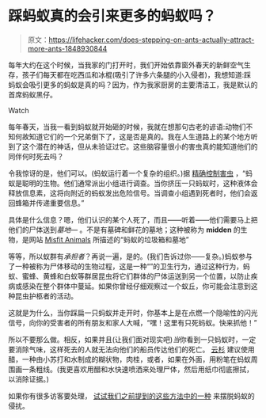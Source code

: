 # 踩蚂蚁真的会引来更多的蚂蚁吗？

> 原文：<https://lifehacker.com/does-stepping-on-ants-actually-attract-more-ants-1848930844>

每年大约在这个时候，当我家的门打开时，我们开始依靠窗外春天的新鲜空气生存，孩子们每天都在吃西瓜和冰棍(吸引了许多六条腿的小入侵者)，我想知道:踩蚂蚁会吸引更多的蚂蚁是真的吗？因为，作为我家厨房的主要清洁工，我是默认的首席蚂蚁黑仔。

Watch

每年春天，当我一看到蚂蚁就开始砸的时候，我就在想那句古老的谚语:动物们不知何故知道它们的一个兄弟倒下了，这是否是真的。我在人生道路上的某个地方听到了这个潜在的神话，但从未验证过它。这些脑容量很小的害虫真的能知道他们的同伴何时死去吗？

令我惊讶的是，他们可以。(蚂蚁运行着一个复杂的组织。)据 [精确控制害虫](https://www.accuratepest.net/blog/does-squashing-ants-attract-more/#:~:text=Pheromones%20send%20messages%20of%20a,pain%20for%20a%20short%20time) ，“蚂蚁是聪明的生物。他们通常派出小组进行调查。当你挤压一只蚂蚁时，这种液体会释放信息素，这将向附近的蚂蚁发出危险信号。当调查小组遇到死者时，他们会返回蜂箱并传递重要信息。”

具体是什么信息？嗯，他们认识的某个人死了，而且——听着——他们需要马上把他们的尸体送到*墓地—* 。不是有墓碑和鲜花的墓地；这种被称为 **midden** 的生物，是网站 [Misfit Animals](https://misfitanimals.com/ants/why-do-ants-carry-dead-ants/#:~:text=Ants%20don't%20bury%20dead,t%20belong%20in%20their%20nest.) 所描述的“蚂蚁的垃圾箱和墓地”

等等，所以蚁群有*承担者*？再说一遍，是的。(我们告诉过你——复杂。)蚂蚁参与了一种被称为尸体移动的生物过程，这是一种“”的卫生行为，通过这种行为，蚂蚁、蜜蜂、黄蜂和白蚁等群居昆虫将它们群体的尸体运送到另一个位置，以防止疾病或感染在整个群体中蔓延。如果你曾经仔细观察过一个蚁丘，你可能会注意到这种昆虫护柩者的活动。

这就是为什么，当你踩扁一只蚂蚁并走开时，你基本上是在点燃一个隐喻性的闪光信号，向你的受害者的所有朋友和家人大喊，“嘿！这里有只死蚂蚁。快来抓他！”

所以不要那么做。相反，如果并且(让我们面对现实吧)*当*你看到一只蚂蚁时，一定要消除气味，这样死去的人就无法向他们的船员传达他们的死亡。 [云杉](https://www.thespruce.com/ways-to-clean-ant-scent-trail-1900614) 建议使用醋，一种由小苏打和水制成的糊状物，肉桂，或者，如果在外面，用粉笔在蚂蚁周围画一条粗线。(我更喜欢用醋和水快速喷洒来处理尸体，然后用纸巾彻底擦拭，以消除证据。)

如果你有很多访客要处理， [试试我们之前提到的这些方法中的一种](https://lifehacker.com/use-two-kinds-of-bait-to-solve-your-ant-infestation-1846716825) 来摆脱蚂蚁的侵扰。
